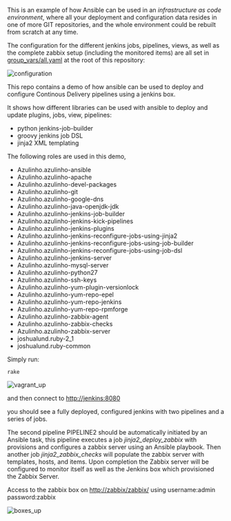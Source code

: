 This is an example of how Ansible can be used in an *infrastructure as code environment*,
where all your deployment and configuration data resides in one of more GIT repositories, and the whole environment could be rebuilt from scratch at any time.

The configuration for the different jenkins jobs, pipelines, views,
as well as the complete zabbix setup (including the monitored items) are all set in [group_vars/all.yaml](https://github.com/Azulinho/ansible-jenkins-showcase/blob/master/group_vars/all.yaml) at the root of this repository:

![configuration](https://github.com/Azulinho/ansible-jenkins-showcase/raw/master/videos/part0.gif)

This repo contains a demo of how ansible can be used to deploy and configure Continous Delivery pipelines using
a jenkins box.

It shows how different libraries can be used with ansible to deploy and update plugins, jobs, view, pipelines:

* python jenkins-job-builder
* groovy jenkins job DSL
* jinja2 XML templating


The following roles are used in this demo,

* Azulinho.azulinho-ansible
* Azulinho.azulinho-apache
* Azulinho.azulinho-devel-packages
* Azulinho.azulinho-git
* Azulinho.azulinho-google-dns
* Azulinho.azulinho-java-openjdk-jdk
* Azulinho.azulinho-jenkins-job-builder
* Azulinho.azulinho-jenkins-kick-pipelines
* Azulinho.azulinho-jenkins-plugins
* Azulinho.azulinho-jenkins-reconfigure-jobs-using-jinja2
* Azulinho.azulinho-jenkins-reconfigure-jobs-using-job-builder
* Azulinho.azulinho-jenkins-reconfigure-jobs-using-job-dsl
* Azulinho.azulinho-jenkins-server
* Azulinho.azulinho-mysql-server
* Azulinho.azulinho-python27
* Azulinho.azulinho-ssh-keys
* Azulinho.azulinho-yum-plugin-versionlock
* Azulinho.azulinho-yum-repo-epel
* Azulinho.azulinho-yum-repo-jenkins
* Azulinho.azulinho-yum-repo-rpmforge
* Azulinho.azulinho-zabbix-agent
* Azulinho.azulinho-zabbix-checks
* Azulinho.azulinho-zabbix-server
* joshualund.ruby-2_1
* joshualund.ruby-common


Simply run:

    rake

![vagrant_up](https://github.com/Azulinho/ansible-jenkins-showcase/raw/master/videos/part1.gif)

and then connect to [http://jenkins:8080](http://jenkins:8080)

you should see a fully deployed, configured jenkins with two pipelines and a series of jobs.

The second pipeline PIPELINE2 should be automatically initiated by an Ansible task,
this pipeline executes a job *jinja2_deploy_zabbix* with provisions and configures a zabbix server using an Ansible playbook.
Then another job *jinja2_zabbix_checks* will populate the zabbix server with templates, hosts, and items.
Upon completion the Zabbix server will be configured to monitor itself as well as the Jenkins box which provisioned the Zabbix Server.

Access to the zabbix box on [http://zabbix/zabbix/](http://zabbix/zabbix/) using username:admin password:zabbix


![boxes_up](https://github.com/Azulinho/ansible-jenkins-showcase/raw/master/videos/part2.gif)

